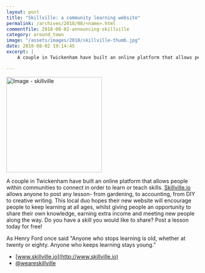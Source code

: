 ```yaml
---
layout: post
title: "Skillville: a community learning website"
permalink: /archives/2018/08/<name>.html
commentfile: 2018-08-02-announcing-skillville
category: around_town
image: "/assets/images/2018/skillville-thumb.jpg"
date: 2018-08-02 19:14:45
excerpt: |
    A couple in Twickenham have built an online platform that allows people within communities to connect in order to learn or teach skills. [Skillville.io](http://www.skillville.io) allows anyone to post any lesson- from gardening, to accounting, from DIY to creative writing.    

---
```

<a href="/assets/images/2018/skillville.jpg" title="Click for a larger image"><img src="/assets/images/2018/skillville-thumb.jpg" width="250" alt="Image - skillville"  class="photo right"/></a>

A couple in Twickenham have built an online platform that allows people within communities to connect in order to learn or teach skills. [Skillville.io](http://www.skillville.io) allows anyone to post any lesson- from gardening, to accounting, from DIY to creative writing. This local duo hopes their new website will encourage people to keep learning at all ages, whilst giving people an opportunity to share their own knowledge, earning extra income and meeting new people along the way. Do you have a skill you would like to share? Post a lesson today for free!

As Henry Ford once said "Anyone who stops learning is old, whether at twenty or eighty. Anyone who keeps learning stays young."

* [www.skillville.io](http://www.skillville.io)
* [@weareskillville](https://www.instagram.com/weareskillville/)

